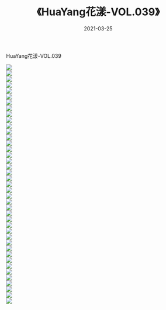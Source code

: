 ﻿---
layout: post
title:  《HuaYang花漾-VOL.039》
date:   2021-03-25
img: http://img.660000.xyz/Sharelink/网络美图/2021/HuaYang花漾-VOL.039/000.jpg
categories: [美女, 清纯, 唯美]
---

HuaYang花漾-VOL.039

  ![](http://img.660000.xyz/Sharelink/网络美图/2021/HuaYang花漾-VOL.039/001.jpg) <br> ![](http://img.660000.xyz/Sharelink/网络美图/2021/HuaYang花漾-VOL.039/002.jpg) <br> ![](http://img.660000.xyz/Sharelink/网络美图/2021/HuaYang花漾-VOL.039/003.jpg) <br> ![](http://img.660000.xyz/Sharelink/网络美图/2021/HuaYang花漾-VOL.039/004.jpg) <br> ![](http://img.660000.xyz/Sharelink/网络美图/2021/HuaYang花漾-VOL.039/005.jpg) <br> ![](http://img.660000.xyz/Sharelink/网络美图/2021/HuaYang花漾-VOL.039/006.jpg) <br> ![](http://img.660000.xyz/Sharelink/网络美图/2021/HuaYang花漾-VOL.039/007.jpg) <br> ![](http://img.660000.xyz/Sharelink/网络美图/2021/HuaYang花漾-VOL.039/008.jpg) <br> ![](http://img.660000.xyz/Sharelink/网络美图/2021/HuaYang花漾-VOL.039/009.jpg) <br> ![](http://img.660000.xyz/Sharelink/网络美图/2021/HuaYang花漾-VOL.039/010.jpg) <br> ![](http://img.660000.xyz/Sharelink/网络美图/2021/HuaYang花漾-VOL.039/011.jpg) <br> ![](http://img.660000.xyz/Sharelink/网络美图/2021/HuaYang花漾-VOL.039/012.jpg) <br> ![](http://img.660000.xyz/Sharelink/网络美图/2021/HuaYang花漾-VOL.039/013.jpg) <br> ![](http://img.660000.xyz/Sharelink/网络美图/2021/HuaYang花漾-VOL.039/014.jpg) <br> ![](http://img.660000.xyz/Sharelink/网络美图/2021/HuaYang花漾-VOL.039/015.jpg) <br> ![](http://img.660000.xyz/Sharelink/网络美图/2021/HuaYang花漾-VOL.039/016.jpg) <br> ![](http://img.660000.xyz/Sharelink/网络美图/2021/HuaYang花漾-VOL.039/017.jpg) <br> ![](http://img.660000.xyz/Sharelink/网络美图/2021/HuaYang花漾-VOL.039/018.jpg) <br> ![](http://img.660000.xyz/Sharelink/网络美图/2021/HuaYang花漾-VOL.039/019.jpg) <br> ![](http://img.660000.xyz/Sharelink/网络美图/2021/HuaYang花漾-VOL.039/020.jpg) <br> ![](http://img.660000.xyz/Sharelink/网络美图/2021/HuaYang花漾-VOL.039/021.jpg) <br> ![](http://img.660000.xyz/Sharelink/网络美图/2021/HuaYang花漾-VOL.039/022.jpg) <br> ![](http://img.660000.xyz/Sharelink/网络美图/2021/HuaYang花漾-VOL.039/023.jpg) <br> ![](http://img.660000.xyz/Sharelink/网络美图/2021/HuaYang花漾-VOL.039/024.jpg) <br> ![](http://img.660000.xyz/Sharelink/网络美图/2021/HuaYang花漾-VOL.039/025.jpg) <br> ![](http://img.660000.xyz/Sharelink/网络美图/2021/HuaYang花漾-VOL.039/026.jpg) <br> ![](http://img.660000.xyz/Sharelink/网络美图/2021/HuaYang花漾-VOL.039/027.jpg) <br> ![](http://img.660000.xyz/Sharelink/网络美图/2021/HuaYang花漾-VOL.039/028.jpg) <br> ![](http://img.660000.xyz/Sharelink/网络美图/2021/HuaYang花漾-VOL.039/029.jpg) <br> ![](http://img.660000.xyz/Sharelink/网络美图/2021/HuaYang花漾-VOL.039/030.jpg) <br> ![](http://img.660000.xyz/Sharelink/网络美图/2021/HuaYang花漾-VOL.039/031.jpg) <br> ![](http://img.660000.xyz/Sharelink/网络美图/2021/HuaYang花漾-VOL.039/032.jpg) <br> ![](http://img.660000.xyz/Sharelink/网络美图/2021/HuaYang花漾-VOL.039/033.jpg) <br> ![](http://img.660000.xyz/Sharelink/网络美图/2021/HuaYang花漾-VOL.039/034.jpg) <br> ![](http://img.660000.xyz/Sharelink/网络美图/2021/HuaYang花漾-VOL.039/035.jpg) <br> ![](http://img.660000.xyz/Sharelink/网络美图/2021/HuaYang花漾-VOL.039/036.jpg) <br> ![](http://img.660000.xyz/Sharelink/网络美图/2021/HuaYang花漾-VOL.039/037.jpg) <br> ![](http://img.660000.xyz/Sharelink/网络美图/2021/HuaYang花漾-VOL.039/038.jpg) <br> ![](http://img.660000.xyz/Sharelink/网络美图/2021/HuaYang花漾-VOL.039/039.jpg) <br> ![](http://img.660000.xyz/Sharelink/网络美图/2021/HuaYang花漾-VOL.039/040.jpg) <br> ![](http://img.660000.xyz/Sharelink/网络美图/2021/HuaYang花漾-VOL.039/041.jpg) <br>